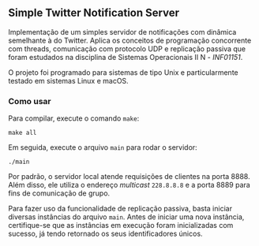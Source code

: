 ## Simple Twitter Notification Server

Implementação de um simples servidor de notificações com dinâmica semelhante à do Twitter. Aplica os conceitos de programação concorrente com threads, comunicação com protocolo UDP e replicação passiva que foram estudados na disciplina de Sistemas Operacionais II N - *INF01151*.

O projeto foi programado para sistemas de tipo Unix e particularmente testado em sistemas Linux e macOS.

### Como usar

Para compilar, execute o comando `make`:

    make all

Em seguida, execute o arquivo `main` para rodar o servidor:

    ./main

Por padrão, o servidor local atende requisições de clientes na porta 8888. Além disso, ele utiliza o endereço *multicast* `228.8.8.8` e a porta 8889 para fins de comunicação de grupo.

Para fazer uso da funcionalidade de replicação passiva, basta iniciar diversas instâncias do arquivo `main`. Antes de iniciar uma nova instância, certifique-se que as instâncias em execução foram inicializadas com sucesso, já tendo retornado os seus identificadores únicos.